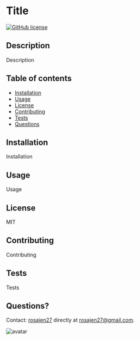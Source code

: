 
# Title
[![GitHub license](https://img.shields.io/badge/license-MIT-blue.svg)](https://github.com/rosajen27)

## Description
        
Description
## Table of contents
* [Installation](#installation)
* [Usage](#usage)
* [License](#license)
* [Contributing](#Contributing)
* [Tests](#Tests)
* [Questions](#Questions)

## Installation 
        
Installation
## Usage
        
Usage
## License
        
MIT
## Contributing
        
Contributing
## Tests
        
Tests

## Questions?

Contact: [rosajen27](https://github.com/rosajen27) 
directly at rosajen27@gmail.com.

![avatar](https://avatars2.githubusercontent.com/u/60906506?v=4)
        
    